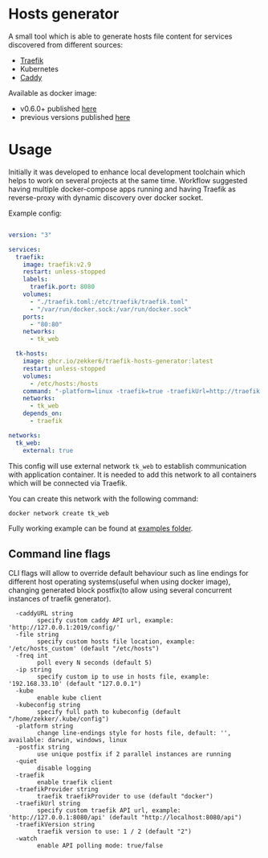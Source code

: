 # Hosts generator

A small tool which is able to generate hosts file content for services discovered from different sources:
* [Traefik](https://traefik.io)
* Kubernetes
* [Caddy](https://caddyserver.com/)

Available as docker image:
- v0.6.0+ published [here](https://github.com/zekker6/hosts-generator/pkgs/container/hosts-generator)
- previous versions published [here](https://github.com/users/zekker6/packages/container/package/traefik-hosts-generator)

# Usage

Initially it was developed to enhance local development toolchain which helps to work on several projects at the same time. Workflow suggested having multiple docker-compose apps running and having Traefik as reverse-proxy with dynamic discovery over docker socket.

Example config:
```yaml

version: "3"

services:
  traefik:
    image: traefik:v2.9
    restart: unless-stopped
    labels:
      traefik.port: 8080
    volumes:
      - "./traefik.toml:/etc/traefik/traefik.toml"
      - "/var/run/docker.sock:/var/run/docker.sock"
    ports:
      - "80:80"
    networks:
      - tk_web

  tk-hosts:
    image: ghcr.io/zekker6/traefik-hosts-generator:latest
    restart: unless-stopped
    volumes:
      - /etc/hosts:/hosts
    command: "-platform=linux -traefik=true -traefikUrl=http://traefik:8080/api -file=/hosts -watch=true -freq=10"
    networks:
      - tk_web
    depends_on:
      - traefik

networks:
  tk_web:
    external: true
```

This config will use external network `tk_web` to establish communication with application container.
It is needed to add this network to all containers which will be connected via Traefik.

You can create this network with the following command:

```sh
docker network create tk_web
```

Fully working example can be found at [examples folder](example/).

## Command line flags

CLI flags will allow to override default behaviour such as line endings for different host operating systems(useful when using docker image), changing generated block postfix(to allow using several concurrent instances of traefik generator).

```
  -caddyURL string
        specify custom caddy API url, example: 'http://127.0.0.1:2019/config/'
  -file string
        specify custom hosts file location, example: '/etc/hosts_custom' (default "/etc/hosts")
  -freq int
        poll every N seconds (default 5)
  -ip string
        specify custom ip to use in hosts file, example: '192.168.33.10' (default "127.0.0.1")
  -kube
        enable kube client
  -kubeconfig string
        specify full path to kubeconfig (default "/home/zekker/.kube/config")
  -platform string
        change line-endings style for hosts file, default: '', available: darwin, windows, linux
  -postfix string
        use unique postfix if 2 parallel instances are running
  -quiet
        disable logging
  -traefik
        enable traefik client
  -traefikProvider string
        traefik traefikProvider to use (default "docker")
  -traefikUrl string
        specify custom traefik API url, example: 'http://127.0.0.1:8080/api' (default "http://localhost:8080/api")
  -traefikVersion string
        traefik version to use: 1 / 2 (default "2")
  -watch
        enable API polling mode: true/false
```
